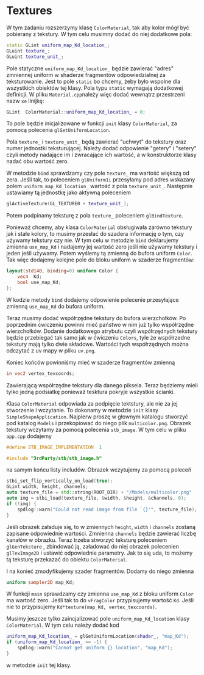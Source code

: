 # Textures

W tym zadaniu rozszerzymy klasę `ColorMaterial`, tak aby kolor mógł być pobierany z tekstury. W tym celu musimny dodać
do niej dodatkowe pola:

```c++
static GLint uniform_map_Kd_location_;
GLuint texture_;
GLuint texture_unit_;
```

Pole statyczne `uniform_map_Kd_location_` będzie zawierać "adres" zmniennej uniform w shaderze fragmentów
odpowiedzialnej za teksturowanie. Jest to pole `static` bo chcemy, żeby było wspolne dla wszystkich obiektów tej klasy.
Pola typu `static` wymagają dodatkowej definicji. W pliku `Material.cpp`należy więc dodać wewnątrz przestrzeni nazw `xe`
linijkę:

```c++
GLint  ColorMaterial::uniform_map_Kd_location_ = 0;
```

To pole będzie inicjalizowane w funkcji `init` klasy `ColorMaterial`, za pomocą polecenia `glGetUniformLocation`.

Pola `texture_` i `texture_unit_` będą zawierać "uchwyt" do tekstury oraz numer jednostki teksturującej. Należy dodać
odpowienie "getery" i "setery" czyli metody nadające im i zwracające ich wartość, a w konstruktorze klasy nadać obu
wartość zero.

W metodzie `bind` sprawdzamy czy pole `texture_` ma wartość większą od zera. Jeśli tak, to poleceniem `glUniform1i`
przesyłamy pod adres wskazany polem `uniform_map_Kd_location_` wartość z pola `texture_unit_`. Następnie ustawiamy tą
jednostkę jako aktywną poleceniem

```c++
glActiveTexture(GL_TEXTURE0 + texture_unit_); 
```

Potem podpinamy teksturę z pola `texture_` poleceniem `glBindTexture`.

Ponieważ chcemy, aby klasa `ColorMaterial` obsługiwała zarówno tekstury jak i stałe kolory, to musimy przesłać do
szadera informację o tym, czy używamy tekstury czy nie. W tym celu w metodzie `bind` deklarujemy zmienna `use_map_Kd` i
nadajemy jej wartość zero jeśli nie używamy tekstury i jeden jeśli używamy. Potem wyślemy tą zmienną do bufora
uniform `Color`. Tak więc dodajemy kolejne pole do bloku uniform w szaderze fragmentów:

```glsl
layout(std140, binding=0) uniform Color {
    vec4  Kd;
    bool use_map_Kd;
};
```

W kodzie metody `bind` dodajemy odpowienie polecenie przesyłające zmienną `use_map_Kd` do bufora uniform.

Teraz musimy dodać współrzędne tekstury do bufora wierzchołków. Po poprzednim ćwiczeniu powinni mieć państwo w nim już
tylko współrzędne wierzchołków. Dodanie dodatkowego atrybutu czyli współrzędnych tekstury będzie przebiegać tak samo jak
w ćwiczeniu `Colors`, tyle że współrzedne tekstury mają tylko dwie składowe. Wartości tych współrzędnych można odczytać
z uv mapy w pliku `uv.png`.

Koniec końców powinniśmy mieć w szaderze fragmentów zmienną

```glsl
in vec2 vertex_texcoords; 
```

Zawierającą współrzędne tekstury dla danego piksela. Teraz będziemy mieli tylko jedną podsiatkę ponieważ tesktura
pokryje wszystkie ścianki.

Klasa `ColorMaterial` odpowiada za podpięcie tektstury, ale nie za jej stworzenie i wczytanie. To dokonamy w
metodzie `init` klasy `SimpleShapeApplication`. Najpierw proszę w głownym katalogu stworzyć pod katalog `Models` i
przekopiować do niego plik `multicolor.png`. Obrazek tekstury wczytamy za pomocą polecenia `stb_image`. W tym celu w
pliku `app.cpp` dodajemy

```c++
#define STB_IMAGE_IMPLEMENTATION  1

#include "3rdParty/stb/stb_image.h"
```

na samym końcu listy includów. Obrazek wczytujemy za pomocą poleceń

```c++
stbi_set_flip_vertically_on_load(true);
GLint width, height, channels;
auto texture_file = std::string(ROOT_DIR) + "/Models/multicolor.png"
auto img = stbi_load(texture_file, &width, &height, &channels, 0);
if (!img) {
    spdlog::warn("Could not read image from file `{}'", texture_file);
}
```

Jeśli obrazek załaduje się, to w zmiennych `height`, `width` i `channels` zostaną zapisane odpowiednie wartości.
Zmnienna `channels` będzie zawierać liczbę kanałów w obrazku. Teraz trzeba stworzyć teksturę poleceniem  `glGenTeksture`
, zbindować ją, załadować do niej obrazek polecenien `glTexImage2D` i ustawić odpowiednie parametry. Jak to się uda, to
możemy tą teksturę przekazać do obiektu `ColorMaterial`.

I na konieć zmodyfikujemy szader fragmentów. Dodamy do niego zmienna

```glsl
uniform sampler2D map_Kd;
```

W funkcji `main` sprawdzamy czy zmienna `use_map_Kd` z bloku uniform `Color` ma wartość zero. Jeśli tak to
do `vFragColor` przypisujemy wartość `Kd`. Jeśli nie to przypisujemy
`Kd*texture(map_Kd, vertex_texcoords)`.

Musimy jeszcze tylko zaincjalizować pole  `uniform_map_Kd_location` klasy `ColorMaterial`. W tym celu należy dodać kod

```c++
uniform_map_Kd_location_ = glGetUniformLocation(shader_, "map_Kd");
if (uniform_map_Kd_location_ == -1) {
    spdlog::warn("Cannot get uniform {} location", "map_Kd");
}
```

w metodzie `init` tej klasy. 





